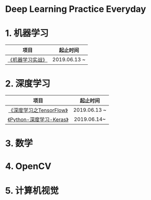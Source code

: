 # Deep Learning Practice Everyday

# 1. 机器学习

|项目|起止时间|
| :--: | :--: | 
|[《机器学习实战》](https://github.com/huuuuusy/Deep-Learning-Practice-Everyday/tree/master/%E6%9C%BA%E5%99%A8%E5%AD%A6%E4%B9%A0%E5%AE%9E%E6%88%98/01-knn)| 2019.06.13 ~ |

# 2. 深度学习

|项目|起止时间|
| :--: | :--: | 
|[《深度学习之TensorFlow》](https://github.com/huuuuusy/Deep-Learning-Practice-Everyday/tree/master/%E6%B7%B1%E5%BA%A6%E5%AD%A6%E4%B9%A0%E4%B9%8BTensorFlow)| 2019.06.13 ~ |
|[《Python-深度学习-Keras》](https://github.com/huuuuusy/Deep-Learning-Practice-Everyday/tree/master/Python-%E6%B7%B1%E5%BA%A6%E5%AD%A6%E4%B9%A0-Keras)|2019.06.14~|

# 3. 数学

# 4. OpenCV

# 5. 计算机视觉